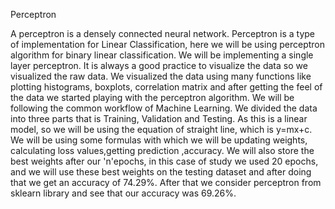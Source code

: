 
Perceptron

A perceptron is a densely connected neural network. Perceptron is a type of implementation for Linear Classification, here we will be using perceptron algorithm for binary linear classification. We will be implementing a single layer perceptron. It is always a good practice to visualize the data so we visualized the raw data. We visualized the data using many functions like plotting histograms, boxplots, correlation matrix and after getting the feel of the data we started playing with the perceptron algorithm. 
We will be following the common workflow of Machine Learning. We divided the data into three parts that is Training, Validation and Testing. As this is a linear model, so we will be using the equation of straight line, which is y=mx+c. We will be using some formulas with which we will be updating weights, calculating loss values,getting prediction ,accuracy. We will also store the best weights after our 'n'epochs, in this case of study we used 20 epochs, and we will use these best weights on the testing dataset and after doing that we get an accuracy of 74.29%. After that we consider perceptron from sklearn library and see that our accuracy was 69.26%.
